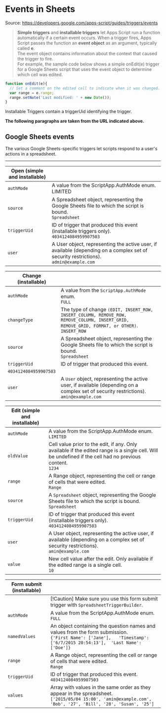
# Events in Sheets

Source:
<https://developers.google.com/apps-script/guides/triggers/events>

> **Simple triggers** and **installable triggers** let Apps Script run a function automatically if a certain event occurs. When a trigger fires, Apps Script passes the function an **event object** as an argument, typically called **e**.  
> The event object contains information about the context that caused the trigger to fire.  
> For example, the sample code below shows a simple onEdit(e) trigger for a Google Sheets script that uses the event object to determine which cell was edited.

```JavaScript
function onEdit(e){
  // Set a comment on the edited cell to indicate when it was changed.
  var range = e.range;
  range.setNote('Last modified: ' + new Date());
}
```

Installable Triggers contain a triggerUid identifying the trigger.  

**The following paragraphs are taken from the URL indicated above.**

## Google Sheets events

The various Google Sheets-specific triggers let scripts respond to a user's actions in a spreadsheet.

---

|Open (simple and installable) | |
| --- | --- |
| `authMode`| A value from the ScriptApp.AuthMode enum. <br/> LIMITED|
| `source`| A Spreadsheet object, representing the Google Sheets file to which the script is bound. <br/> `Spreadsheet` |
| `triggerUid`	| ID of trigger that produced this event (installable triggers only). <br/> `4034124084959907503` |
| `user` | A User object, representing the active user, if available  (depending on a complex set of security restrictions). <br/> `admin@example.com` |

| Change (installable) | |
|--|--|
|`authMode`| A value from the `ScriptApp.AuthMode` enum.  <br/> `FULL`|
| `changeType` | The type of change `(EDIT, INSERT_ROW, INSERT_COLUMN, REMOVE_ROW, REMOVE_COLUMN, INSERT_GRID, REMOVE_GRID, FORMAT, or OTHER)`. <br/> `INSERT_ROW`|
| `source`| A Spreadsheet object, representing the Google Sheets file to which the script is bound. <br/> `Spreadsheet`|
| `triggerUid`| ID of trigger that produced this event. <br/> 
`4034124084959907503`|
| `user` | A `User` object, representing the active user, if available (depending on a complex set of security restrictions). <br/> `amin@example.com`|


| Edit (simple and installable) | |
| -- | -- |
| `authMode` | A value from the ScriptApp.AuthMode enum. <br/> `LIMITED` |
| `oldValue` | Cell value prior to the edit, if any. Only available if the edited range is a single cell. Will be undefined if the cell had no previous content. <br/> `1234` |
| `range`| A Range object, representing the cell or range of cells that were edited. <br/> `Range` |
| `source` | A `Spreadsheet` object, representing the Google Sheets file to which the script is bound. <br/> `Spreadsheet`|
|`triggerUid`| ID of trigger that produced this event (installable triggers only). <br/> `4034124084959907503` |
| `user` | A User object, representing the active user, if available (depending on a complex set of security restrictions). <br/> `amin@example.com` |
| `value`| New cell value after the edit. Only available if the edited range is a single cell. <br/> `10` |

| Form submit (installable) | |
|--|--|
| |[!Caution] Make sure you use this form submit trigger with `SpreadsheetTriggerBuilder`.|
| `authMode` | A value from the ScriptApp.AuthMode enum. <br/> `FULL` |
| `namedValues` | An object containing the question names and values from the form submission. <br/> ```{'First Name': ['Jane'],   'Timestamp': ['6/7/2015 20:54:13'],  'Last Name': ['Doe']}``` |
| `range` | A Range object, representing the cell or range of cells that were edited. <br/> `Range` |
 `triggerUid` | ID of trigger that produced this event. <br/> `4034124084959907503` |
| `values` | Array with values in the same order as they appear in the spreadsheet. <br/>```['2015/05/04 15:00', 'amin@example.com', 'Bob', '27', 'Bill', '28', 'Susan', '25']``` |
